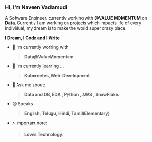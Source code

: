### Hi, I'm Naveen Vadlamudi 
A Software Engineer, currently working with **@VALUE MOMENTUM** on **Data**.
Currently I am working on projects which impacts life of every individual, 
my dream is to make the world super crazy place.

**I Dream, I Code and I Write**


- 🔭 I’m currently working with 
     > **Data@ValueMomentum**  
- 🌱 I’m currently learning ... 
     > **Kubernetes, Web-Development**
- 💬 Ask me about: 
  > **Data and DB, EDA , Python , AWS , SnowFlake.**
- 😄 Speaks
  > **English, Telugu, Hindi, Tamil(Elementary)**  
- ⚡ Important note: 
  > **Loves Technology.** 


